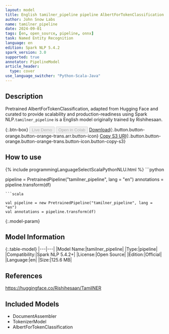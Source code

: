 ```yaml
---
layout: model
title: English tamilner_pipeline pipeline AlbertForTokenClassification from Rishihesaan
author: John Snow Labs
name: tamilner_pipeline
date: 2024-09-01
tags: [en, open_source, pipeline, onnx]
task: Named Entity Recognition
language: en
edition: Spark NLP 5.4.2
spark_version: 3.0
supported: true
annotator: PipelineModel
article_header:
  type: cover
use_language_switcher: "Python-Scala-Java"
---
```


## Description

Pretrained AlbertForTokenClassification, adapted from Hugging Face and curated to provide scalability and production-readiness using Spark NLP.`tamilner_pipeline` is a English model originally trained by Rishihesaan.

{:.btn-box}
<button class="button button-orange" disabled>Live Demo</button>
<button class="button button-orange" disabled>Open in Colab</button>
[Download](https://s3.amazonaws.com/auxdata.johnsnowlabs.com/public/models/tamilner_pipeline_en_5.4.2_3.0_1725203385172.zip){:.button.button-orange.button-orange-trans.arr.button-icon}
[Copy S3 URI](s3://auxdata.johnsnowlabs.com/public/models/tamilner_pipeline_en_5.4.2_3.0_1725203385172.zip){:.button.button-orange.button-orange-trans.button-icon.button-copy-s3}

## How to use



<div class="tabs-box" markdown="1">
{% include programmingLanguageSelectScalaPythonNLU.html %}
```python

pipeline = PretrainedPipeline("tamilner_pipeline", lang = "en")
annotations =  pipeline.transform(df)   

```
```scala

val pipeline = new PretrainedPipeline("tamilner_pipeline", lang = "en")
val annotations = pipeline.transform(df)

```
</div>

{:.model-param}
## Model Information

{:.table-model}
|---|---|
|Model Name:|tamilner_pipeline|
|Type:|pipeline|
|Compatibility:|Spark NLP 5.4.2+|
|License:|Open Source|
|Edition:|Official|
|Language:|en|
|Size:|125.6 MB|

## References

https://huggingface.co/Rishihesaan/TamilNER

## Included Models

- DocumentAssembler
- TokenizerModel
- AlbertForTokenClassification